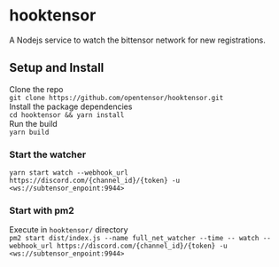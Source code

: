 # hooktensor
A Nodejs service to watch the bittensor network for new registrations.

## Setup and Install
Clone the repo  
`git clone https://github.com/opentensor/hooktensor.git`  
Install the package dependencies  
`cd hooktensor && yarn install`    
Run the build  
`yarn build`    
### Start the watcher
`yarn start watch --webhook_url https://discord.com/{channel_id}/{token} -u <ws://subtensor_enpoint:9944>`

### Start with pm2
Execute in `hooktensor/` directory  
`pm2 start dist/index.js --name full_net_watcher --time -- watch --webhook_url https://discord.com/{channel_id}/{token} -u <ws://subtensor_enpoint:9944>`